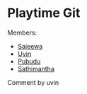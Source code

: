 # Playtime Git

Members:

 - [Sajeewa](https://github.com/Sajeewa-Dilshan)
 - [Uvin](https://github.com/uvin6667)
 - [Pubudu](https://github.com/pubudu20)
 - [Sathimantha](https://github.com/Cenfracee)

 Comment by uvin
 
